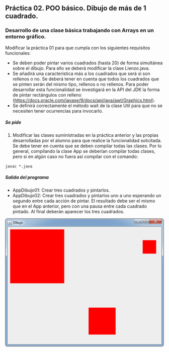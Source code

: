 ## Práctica 02. POO básico. Dibujo de más de 1 cuadrado. 
### Desarrollo de una clase básica trabajando con Arrays en un entorno gráfico.
Modificar la práctica 01 para que cumpla con los siguientes requisitos funcionales:
- Se deben poder pintar varios cuadrados (hasta 20) de forma simultánea sobre el dibujo. Para ello se deberá modificar la clase Lienzo.java.
- Se añadirá una característica más a los cuadrados que será si son rellenos o no. Se deberá tener en cuenta que todos los cuadrados que se pinten serán del mismo tipo, rellenos o no rellenos. Para poder desarrollar esta funcionalidad se investigará en la API del JDK la forma de pintar rectángulos con relleno (https://docs.oracle.com/javase/9/docs/api/java/awt/Graphics.html).
- Se definirá correctamente el método wait de la clase Util para que no se necesiten tener ocurrencias para invocarlo.

##### Se pide
1. Modificar las clases suministradas en la práctica anterior y las propias desarrolladas por el alumno para que realice la funcionalidad solicitada. Se debe tener en cuenta que se deben compilar todas las clases. Por lo general, compilando la clase App se deberían compilar todas clases, pero si en algún caso no fuera así compilar con el comando:
```
javac *.java
```

##### Salida del programa
* AppDibujo01: Crear tres cuadrados y pintarlos.
* AppDibujo02: Crear tres cuadrados y pintarlos uno a uno esperando un segundo entre cada acción de pintar. El resultado debe ser el mismo que en el App anterior, pero con una pausa entre cada cuadrado pintado. Al final deberán aparecer los tres cuadrados.

![alt text](output.jpg)


